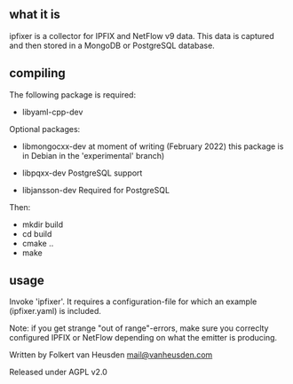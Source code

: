 what it is
----------

ipfixer is a collector for IPFIX and NetFlow v9 data.
This data is captured and then stored in a MongoDB or
PostgreSQL database.


compiling
---------

The following package is required:

 * libyaml-cpp-dev

Optional packages:

 * libmongocxx-dev  at moment of writing (February
                    2022) this package is in Debian
                    in the 'experimental' branch)

 * libpqxx-dev      PostgreSQL support
 * libjansson-dev   Required for PostgreSQL


Then:

 * mkdir build
 * cd build
 * cmake ..
 * make


usage
-----

Invoke 'ipfixer'. It requires a configuration-file
for which an example (ipfixer.yaml) is included.

Note: if you get strange "out of range"-errors, make
sure you correclty configured IPFIX or NetFlow
depending on what the emitter is producing.


Written by Folkert van Heusden <mail@vanheusden.com>

Released under AGPL v2.0
